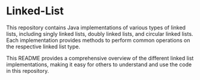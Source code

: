 # Linked-List

This repository contains Java implementations of various types of linked lists, including singly linked lists, doubly linked lists, and circular linked lists. Each implementation provides methods to perform common operations on the respective linked list type.


This README provides a comprehensive overview of the different linked list implementations, making it easy for others to understand and use the code in this repository.
